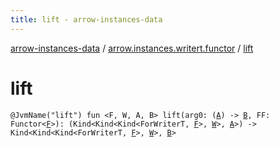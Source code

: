 ```yaml
---
title: lift - arrow-instances-data
---
```


[arrow-instances-data](../index.html) / [arrow.instances.writert.functor](index.html) / [lift](./lift.html)

# lift

`@JvmName("lift") fun <F, W, A, B> lift(arg0: (`[`A`](lift.html#A)`) -> `[`B`](lift.html#B)`, FF: Functor<`[`F`](lift.html#F)`>): (Kind<Kind<Kind<ForWriterT, `[`F`](lift.html#F)`>, `[`W`](lift.html#W)`>, `[`A`](lift.html#A)`>) -> Kind<Kind<Kind<ForWriterT, `[`F`](lift.html#F)`>, `[`W`](lift.html#W)`>, `[`B`](lift.html#B)`>`